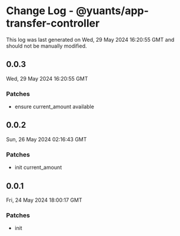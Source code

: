 # Change Log - @yuants/app-transfer-controller

This log was last generated on Wed, 29 May 2024 16:20:55 GMT and should not be manually modified.

## 0.0.3
Wed, 29 May 2024 16:20:55 GMT

### Patches

- ensure current_amount available

## 0.0.2
Sun, 26 May 2024 02:16:43 GMT

### Patches

- init current_amount

## 0.0.1
Fri, 24 May 2024 18:00:17 GMT

### Patches

- init


